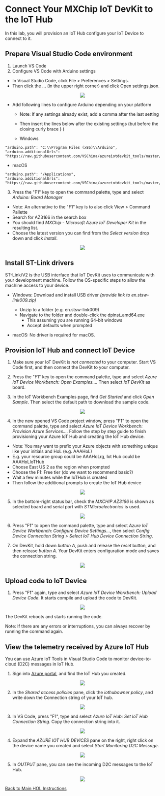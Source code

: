 # Connect Your MXChip IoT DevKit to the IoT Hub
In this lab, you will provision an IoT Hub configure your IoT Device to connect to it. 

## Prepare Visual Studio Code environment

1. Launch VS Code
2. Configure VS Code with Arduino settings

* In Visual Studio Code, click File > Preferences > Settings. 
* Then click the ... (in the upper right corner) and click Open settings.json. 

<p align="center">
  <img src="/HOL/IOTHubPiHackathon/images/MXChipIotDevKit_user-settings-arduino.png" />
</p>

* Add following lines to configure Arduino depending on your platform
  * Note: If any settings already exist, add a comma after the last setting
  * Then insert the lines below after the existing settings (but before the closing curly brace } )
  
  * Windows
```
"arduino.path": "C:\\Program Files (x86)\\Arduino",
"arduino.additionalUrls": "https://raw.githubusercontent.com/VSChina/azureiotdevkit_tools/master/package_azureboard_index.json"
```
* macOS
```
"arduino.path": "/Applications",
"arduino.additionalUrls": "https://raw.githubusercontent.com/VSChina/azureiotdevkit_tools/master/package_azureboard_index.json"
```
<!--
* Ubuntu
  * Replace the {username} placeholder below with your username
```
"arduino.path": "/home/{username}/Downloads/arduino-1.8.8",
"arduino.additionalUrls": "https://raw.githubusercontent.com/VSChina/azureiotdevkit_tools/master/package_azureboard_index.json"
```
-->

3.  Press the "F1" key to open the command palette, type and select *Arduino: Board Manager*
* Note: An alternative to the "F1" key is to also click View > Command Pallette
* Search for AZ3166 in the search box
* You should find *MXChip - Microsoft Azure IoT Developer Kit* in the resulting list.
* Choose the latest version you can find from the *Select version* drop down and click *Install*.


<p align="center">
  <img src="/HOL/IOTHubPiHackathon/images/MXChipIotDevKit_install-az3166-sdk.png" />
</p>

## Install ST-Link drivers

ST-Link/V2 is the USB interface that IoT DevKit uses to communicate with your development machine. Follow the OS-specific steps to allow the machine access to your device.

* Windows: Download and install USB driver *(provide link to en.stsw-link009.zip)*
  * Unzip to a folder (e.g. en.stsw-link009)
  * Navigate to the folder and double-click the dpinst_amd64.exe 
     * This assuming you are running 64-bit windows
     * Accept defaults when prompted

* macOS: No driver is required for macOS.
<!--
* Ubuntu: Run the following in terminal and log out and log in for the group change to take effect:

```
# Copy the default rules. This grants permission to the group 'plugdev'
sudo cp ~/.arduino15/packages/AZ3166/tools/openocd/0.10.0/linux/contrib/60-openocd.rules /etc/udev/rules.d/
sudo udevadm control --reload-rules

# Add yourself to the group 'plugdev'
# Logout and log back in for the group to take effect
sudo usermod -a -G plugdev $(whoami)
```
-->

## Provision IoT Hub and connect IoT Device

1. Make sure your IoT DevKit is *not connected* to your computer. Start VS Code first, and then connect the DevKit to your computer.

2. Press the "F1" key to open the command palette, type and select *Azure IoT Device Workbench: Open Examples....* Then select *IoT DevKit* as board.

3. In the IoT Workbench Examples page, find *Get Started* and click *Open Sample*. Then select the default path to download the sample code.

<p align="center">
  <img src="/HOL/IOTHubPiHackathon/images/MXChipIotDevKit_open-sample.png" />
</p>

4. In the new opened VS Code project window, press "F1" to open the command palette, type and select *Azure IoT Device Workbench: Provision Azure Services....* Follow the step by step guide to finish provisioning your Azure IoT Hub and creating the IoT Hub device.
  * Note: You may want to prefix your Azure objects with something unique like your initials and HoL (e.g. AAAHoL)
  * E.g. your resource group could be AAAHoLrg, Iot Hub could be AAAHoLIoTHub
  * Choose East US 2 as the region when prompted
  * Choose the F1: Free tier (do we want to recommend basic?)
  * Wait a few minutes while the IoTHub is created
  * Then follow the additional prompts to create the IoT Hub device

<p align="center">
  <img src="/HOL/IOTHubPiHackathon/images/MXChipIotDevKit_cloud-provision.png" />
</p>

5. In the bottom-right status bar, check the *MXCHIP AZ3166* is shown as selected board and serial port with *STMicroelectronics* is used. 

<p align="center">
  <img src="/HOL/IOTHubPiHackathon/images/MXChipIotDevKit_select-com.png" />
</p>

6. Press "F1" to open the command palette, type and select *Azure IoT Device Workbench: Configure Device Settings...*, then select *Config Device Connection String > Select IoT Hub Device Connection String*.

7. On DevKit, hold down *button A*, push and release the *reset* button, and then release *button A*. Your DevKit enters configuration mode and saves the connection string. 

<p align="center">
  <img src="/HOL/IOTHubPiHackathon/images/MXChipIotDevKit_connection-string.png" />
</p>

## Upload code to IoT Device

1. Press "F1" again, type and select *Azure IoT Device Workbench: Upload Device Code*. It starts compile and upload the code to DevKit. 

<p align="center">
  <img src="/HOL/IOTHubPiHackathon/images/MXChipIotDevKit_arduino-upload.png" />
</p>

The DevKit reboots and starts running the code.

Note: If there are any errors or interruptions, you can always recover by running the command again.

## View the telemetry received by Azure IoT Hub

You can use Azure IoT Tools in Visual Studio Code to monitor device-to-cloud (D2C) messages in IoT Hub.

1. Sign into [Azure portal](https://portal.azure.com), and find the IoT Hub you created. 

<p align="center">
  <img src="/HOL/IOTHubPiHackathon/images/MXChipIotDevKit_azure-iot-hub-portal.png" />
</p>

2. In the *Shared access policies* pane, click the *iothubowner policy*, and write down the Connection string of your IoT hub.  

<p align="center">
  <img src="/HOL/IOTHubPiHackathon/images/MXChipIotDevKit_azure-portal-conn-string.png" />
</p>

3. In VS Code, press "F1", type and select *Azure IoT Hub: Set IoT Hub Connection String*. Copy the connection string into it. 

<p align="center">
  <img src="/HOL/IOTHubPiHackathon/images/MXChipIotDevKit_set-iothub-connection-string.png" />
</p>

4. Expand the *AZURE IOT HUB DEVICES* pane on the right, right click on the device name you created and select *Start Monitoring D2C Message*.

<p align="center">
  <img src="/HOL/IOTHubPiHackathon/images/MXChipIotDevKit_monitor-d2c.png" />
</p>

5. In *OUTPUT* pane, you can see the incoming D2C messages to the IoT Hub.

<p align="center">
  <img src="/HOL/IOTHubPiHackathon/images/MXChipIotDevKit_d2c-output.png" />
</p>

[Back to Main HOL Instructions](/HOL/IOTHubPiHackathon/README.md)
